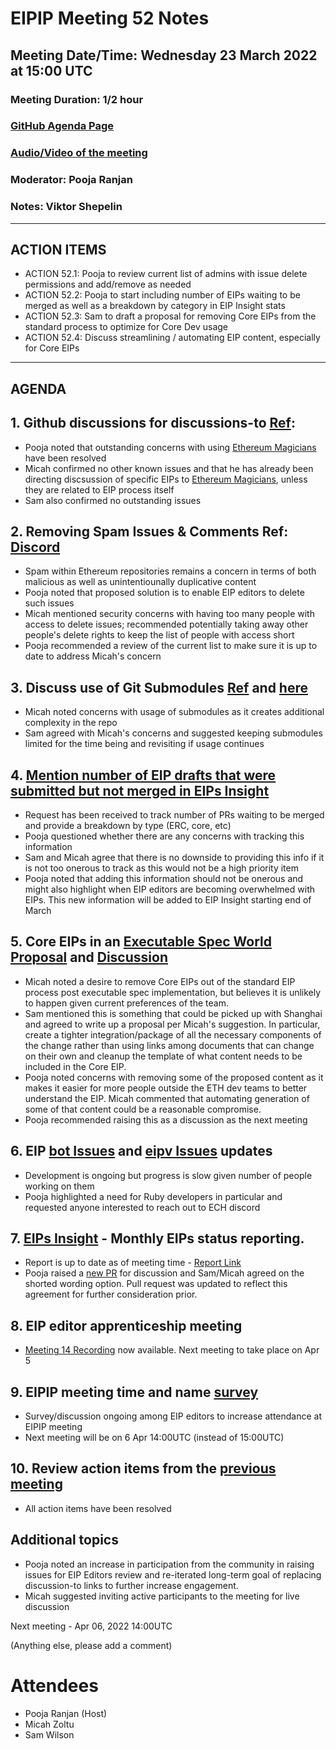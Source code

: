 # EIPIP Meeting 52 Notes
## Meeting Date/Time: Wednesday 23 March 2022 at 15:00 UTC
### Meeting Duration: 1/2 hour
### [GitHub Agenda Page](https://github.com/ethereum-cat-herders/EIPIP/issues/116)
### [Audio/Video of the meeting](https://youtu.be/Wm8uYrAHAyE)
### Moderator: ****Pooja Ranjan****
### Notes: Viktor Shepelin

----
## ACTION ITEMS

* ACTION 52.1: Pooja to review current list of admins with issue delete permissions and add/remove as needed 
* ACTION 52.2: Pooja to start including number of EIPs waiting to be merged as well as a breakdown by category in EIP Insight stats
* ACTION 52.3: Sam to draft a proposal for removing Core EIPs from the standard process to optimize for Core Dev usage
* ACTION 52.4: Discuss streamlining / automating EIP content, especially for Core EIPs

---
## AGENDA ##
## 1. Github discussions for discussions-to [Ref](https://github.com/ethereum/EIPs/issues/4879):
* Pooja noted that outstanding concerns with using [Ethereum Magicians](https://ethereum-magicians.org/) have been resolved
* Micah confirmed no other known issues and that he has already been directing discsussion of specific EIPs to [Ethereum Magicians](https://ethereum-magicians.org/), unless they are related to EIP process itself
* Sam also confirmed no outstanding issues
## 2. Removing Spam Issues & Comments Ref: [Discord](https://discord.com/channels/595666850260713488/746566142700814426/953185552000229386)
* Spam within Ethereum repositories remains a concern in terms of both malicious as well as unintentiounally duplicative content
* Pooja noted that proposed solution is to enable EIP editors to delete such issues
* Micah mentioned security concerns with having too many people with access to delete issues; recommended potentially taking away other people's delete rights to keep the list of people with access short
* Pooja recommended a review of the current list to make sure it is up to date to address Micah's concern 
## 3. Discuss use of Git Submodules [Ref](https://github.com/ethereum-cat-herders/EIPIP/issues/116#issuecomment-1076352599) and [here](https://github.com/ethereum/EIPs/issues/4921)
* Micah noted concerns with usage of submodules as it creates additional complexity in the repo
* Sam agreed with Micah's concerns and suggested keeping submodules limited for the time being and revisiting if usage continues
## 4. [Mention number of EIP drafts that were submitted but not merged in EIPs Insight](https://github.com/ethereum-cat-herders/EIPIP/issues/115)
* Request has been received to track number of PRs waiting to be merged and provide a breakdown by type (ERC, core, etc)
* Pooja questioned whether there are any concerns with tracking this information
* Sam and Micah agree that there is no downside to providing this info if it is not too onerous to track as this would not be a high priority item
* Pooja noted that adding this information should not be onerous and might also highlight when EIP editors are becoming overwhelmed with EIPs. This new information will be added to EIP Insight starting end of March
## 5. Core EIPs in an [Executable Spec World Proposal](https://notes.ethereum.org/@timbeiko/executable-eips) and [Discussion](https://ethereum-magicians.org/t/core-eips-in-an-executable-spec-world/8640)
* Micah noted a desire to remove Core EIPs out of the standard EIP process post executable spec implementation, but believes it is unlikely to happen given current preferences of the team. 
* Sam mentioned this is something that could be picked up with Shanghai and agreed to write up a proposal per Micah's suggestion. In particular, create a tighter integration/package of all the necessary components of the change rather than using links among documents that can change on their own and cleanup the template of what content needs to be included in the Core EIP.  
* Pooja noted concerns with removing some of the proposed content as it makes it easier for more people outside the ETH dev teams to better understand the EIP. Micah commented that automating generation of some of that content could be a reasonable compromise. 
* Pooja recommended raising this as a discussion as the next meeting
## 6. EIP [bot Issues](https://github.com/ethereum/EIP-Bot/issues) and [eipv Issues](https://github.com/ethereum/eipv/issues) updates
* Development is ongoing but progress is slow given number of people working on them
* Pooja highlighted a need for Ruby developers in particular and requested anyone interested to reach out to ECH discord
## 7. [EIPs Insight](https://hackmd.io/@poojaranjan/EthereumImprovementProposalsInsight/https%3A%2F%2Fhackmd.io%2F%40poojaranjan%2FEIPsInsightMarch2022) - Monthly EIPs status reporting.
* Report is up to date as of meeting time - [Report Link](https://hackmd.io/@poojaranjan/EthereumImprovementProposalsInsight/https%3A%2F%2Fhackmd.io%2F%40poojaranjan%2FEIPsInsightMarch2022)
* Pooja raised a [new PR](https://github.com/ethereum/EIPs/pull/4880) for discussion and Sam/Micah agreed on the shorted wording option. Pull request was updated to reflect this agreement for further consideration prior.
## 8. EIP editor apprenticeship meeting
* [Meeting 14 Recording](https://youtu.be/FU6FXir-GMY) now available. Next meeting to take place on Apr 5
## 9. EIPIP meeting time and name [survey](https://docs.google.com/forms/d/e/1FAIpQLSchmERP_dueiskdi-SlJCa57s7p7Ku5u_wTOJtlqTefpENglg/viewform)
* Survey/discussion ongoing among EIP editors to increase attendance at EIPIP meeting
* Next meeting will be on 6 Apr 14:00UTC (instead of 15:00UTC)
## 10. Review action items from the [previous meeting](https://github.com/ethereum-cat-herders/EIPIP/blob/master/All%20EIPIP%20Meetings/Meeting%20051.md)
 * All action items have been resolved
 
## Additional topics
* Pooja noted an increase in participation from the community in raising issues for EIP Editors review and re-iterated long-term goal of replacing discussion-to links to further increase engagement. 
* Micah suggested inviting active participants to the meeting for live discussion

Next meeting - Apr 06, 2022 14:00UTC

(Anything else, please add a comment)

# Attendees

* Pooja Ranjan (Host)
* Micah Zoltu
* Sam Wilson
